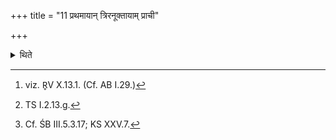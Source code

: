 +++
title = "11 प्रथमायान् त्रिरनूक्तायाम् प्राची"

+++

<details><summary>थिते</summary>

11. After the first (verse)[^1] has been recited three times (by the Hotr̥) with prācī pretam adhvaram...[^2] (the Adhvaryu and his assistants drive (the two carts) after having lifted up[^3] (the yokes of the two carts.)  


[^1]: viz. R̥V X.13.1. (Cf. AB I.29.)  

[^2]: TS I.2.13.g.  

[^3]: Cf. ŚB III.5.3.17; KS XXV.7.  

</details>
